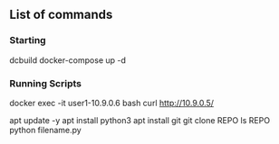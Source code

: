 ## List of commands

### Starting
dcbuild
docker-compose up -d

### Running Scripts
docker exec -it user1-10.9.0.6 bash
curl http://10.9.0.5/ 

apt update -y
apt install python3
apt install git
git clone REPO
ls REPO
python filename.py

